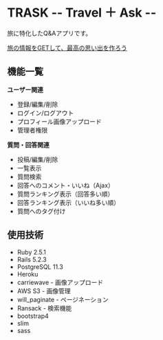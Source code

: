# TRASK   -- Travel ＋ Ask --

旅に特化したQ&amp;Aアプリです。

[旅の情報をGETして、最高の思い出を作ろう ](https://trask-app.herokuapp.com "TRASK")

## 機能一覧

**ユーザー関連**

- 登録/編集/削除
- ログイン/ログアウト
- プロフィール画像アップロード
- 管理者権限

**質問・回答関連**

- 投稿/編集/削除
- 一覧表示
- 質問検索
- 回答へのコメント・いいね（Ajax）
- 質問ランキング表示（回答多い順）
- 回答ランキング表示（いいね多い順）
- 質問へのタグ付け

## 使用技術
- Ruby 2.5.1
- Rails 5.2.3
- PostgreSQL 11.3
- Heroku
- carriewave - 画像アップロード
- AWS S3 - 画像管理
- will_paginate - ページネーション
- Ransack - 検索機能
- bootstrap4 
- slim
- sass
